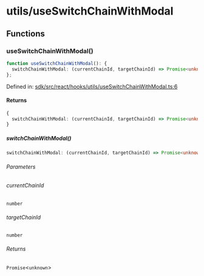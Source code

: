 # utils/useSwitchChainWithModal

## Functions

### useSwitchChainWithModal()

```ts
function useSwitchChainWithModal(): {
  switchChainWithModal: (currentChainId, targetChainId) => Promise<unknown>;
};
```

Defined in: [sdk/src/react/hooks/utils/useSwitchChainWithModal.ts:6](https://github.com/0xsequence/marketplace-sdk/blob/6a4808051b4d56769c8daea217398414041a4d84/sdk/src/react/hooks/utils/useSwitchChainWithModal.ts#L6)

#### Returns

```ts
{
  switchChainWithModal: (currentChainId, targetChainId) => Promise<unknown>;
}
```

##### switchChainWithModal()

```ts
switchChainWithModal: (currentChainId, targetChainId) => Promise<unknown>;
```

###### Parameters

###### currentChainId

`number`

###### targetChainId

`number`

###### Returns

`Promise`\<`unknown`\>
